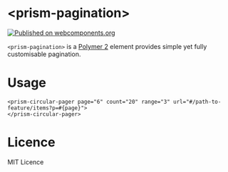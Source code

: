 # \<prism-pagination\>

[![Published on webcomponents.org](https://img.shields.io/badge/webcomponents.org-published-blue.svg)](https://www.webcomponents.org/element/Prhythm/prism-pagination)

`<prism-pagination>` is a [Polymer 2](http://polymer-project.org/) element provides simple yet fully customisable pagination.

# Usage

<!--
```
<custom-element-demo>
    <template>
        <link rel="import" href="prism-circular-pager.html" />
        <next-code-block></next-code-block>
    </template>
</custom-element-demo>
```
-->
```
<prism-circular-pager page="6" count="20" range="3" url="#/path-to-feature/items?p=#{page}">
</prism-circular-pager>
```


# Licence

MIT Licence